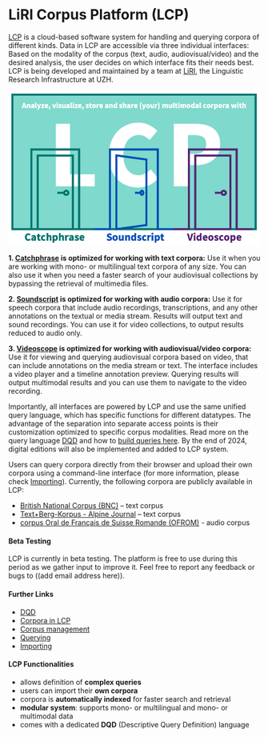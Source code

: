 # LiRI Corpus Platform (LCP)
[LCP](https://www.liri.uzh.ch/en/services/LiRI-Corpus-Platform-LCP.html) is a cloud-based software system for handling and querying corpora of different kinds. Data in LCP are accessible via three individual interfaces: Based on the modality of the corpus (text, audio, audiovisual/video) and the desired analysis, the user decides on which interface fits their needs best. LCP is being developed and maintained by a team at [LiRI](https://www.liri.uzh.ch/en.html), the Linguistic Research Infrastructure at UZH. 

<p align="center"> <!-- Doesnt work, I wanted to center it, but it's not that important -->
  <img src="images/Doors_interface_Functionalities.png" alt="alt" width="600"/>
</p>

**1. [Catchphrase](catchphrase.md) is optimized for working with text corpora:** Use it when you are working with mono- or multilingual text corpora of any size. You can also use it when you need a faster search of your audiovisual collections by bypassing the retrieval of multimedia files.

**2. [Soundscript](soundscript.md) is optimized for working with audio corpora:** Use it for speech corpora that include audio recordings, transcriptions, and any other annotations on the textual or media stream. Results will output text and sound recordings. You can use it for video collections, to output results reduced to audio only.

**3. [Videoscope](videoscope.md) is optimized for working with audiovisual/video corpora:** Use it for viewing and querying audiovisual corpora based on video, that can include annotations on the media stream or text. The interface includes a video player and a timeline annotation preview. Querying results will output multimodal results and you can use them to navigate to the video recording.

Importantly, all interfaces are powered by LCP and use the same unified query language, which has specific functions for different datatypes. The advantage of the separation into separate access points is their customization optimized to specific corpus modalities. Read more on the query language [DQD](dqd.md) and how to [build queries here](querying.md). By the end of 2024, digital editions will also be implemented and added to LCP system. <!--This last sentence was written in the earlier version of README.md--> 

Users can query corpora directly from their browser and upload their own corpora using a command-line interface (for more information, please check [Importing](importing.md)). Currently, the following corpora are publicly available in LCP: 

- [British National Corpus (BNC)](http://www.natcorp.ox.ac.uk/) – text corpus 
- [Text+Berg-Korpus - Alpine Journal](http://textberg.ch/site/de/willkommen/) – text corpus 
- [corpus Oral de Français de Suisse Romande (OFROM)](https://ofrom.unine.ch/) - audio corpus 

#### Beta Testing 
LCP is currently in beta testing. The platform is free to use during this period as we gather input to improve it.
Feel free to report any feedback or bugs to ((add email address here)).


#### Further Links
  * [DQD](dqd.md)
  * [Corpora in LCP](corpora_in_lcp.md)
  * [Corpus management](corpus_management.md)
  * [Querying](querying.md)
  * [Importing](importing.md)

#### LCP Functionalities

  * allows definition of **complex queries**
  * users can import their **own corpora**
  * corpora is **automatically indexed** for faster search and retrieval
  * **modular system**: supports mono- or multilingual and mono- or multimodal data
  * comes with a dedicated **DQD** (Descriptive Query Definition) language